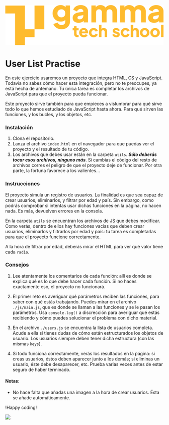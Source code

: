 ![Logo de GammaTech School](./assets/Logo_Yellow.png)

# User List Practise
En este ejercicio usaremos un proyecto que integra HTML, CS y JavaScript. Todavía no sabes cómo hacer esta integración, pero no te preocupes, ya está hecha de antemano. Tu única tarea es completar los archivos de JavaScript para que el proyecto pueda funcionar.

Este proyecto sirve también para que empieces a vislumbrar para qué sirve todo lo que hemos estudiado de JavaScript hasta ahora. Para qué sirven las funciones, y los bucles, y los objetos, etc.

### Instalación
1. Clona el repositorio.
2. Lanza el archivo `index.html` en el navegador para que puedas ver el proyecto y el resultado de tu código.
3. Los archivos que debes usar están en la carpeta `utils`. **_Sólo deberás tocar esos archivos, ninguno más_**. Si cambias el código del resto de archivos corres el peligro de que el proyecto deje de funcionar. Por otra parte, la fortuna favorece a los valientes...

### Instrucciones
El proyecto simula un registro de usuarios. La finalidad es que sea capaz de crear usuarios, eliminarlos, y filtrar por edad y país. Sin embargo, como podrás comprobar si intentas usar dichas funciones en la página, no hacen nada. Es más, devuelven errores en la consola.

En la carpeta `utils` se encuentran los archivos de JS que debes modificar. Como verás, dentro de ellos hay funciones vacías que deben crear usuarios, eliminarlos y filtrarlos por edad y país: tu tarea es completarlas para que el proyecto funcione correctamente.

A la hora de filtrar por edad, deberás mirar el HTML para ver qué valor tiene cada `radio`.

### Consejos
1. Lee atentamente los comentarios de cada función: allí es donde se explica qué es lo que debe hacer cada función. Si no haces exactamente eso, el proyecto no funcionará.

2. El primer reto es averiguar qué parámetros reciben las funciones, para saber con qué estás trabajando. Puedes mirar en el archivo `./js/main.js`, que es donde se llaman a las funciones y se le pasan los parámetros. Usa `console.log()` a discrección para averiguar qué estás recibiendo y cómo puedes solucionar el problema con dicho material.

3. En el archivo `./users.js` se encuentra la lista de usuarios completa. Acude a ella si tienes dudas de cómo están estructurados los objetos de usuario. Los usuarios siempre deben tener dicha estructura (con las mismas `keys`).

4. Si todo funciona correctamente, verás los resultados en la página: si creas usuarios, éstos deben aparecer junto a los demás; si eliminas un usuario, éste debe desaparecer, etc. Prueba varias veces antes de estar seguro de haber terminado.

#### Notas:
- No hace falta que añadas una imagen a la hora de crear usuarios. Ésta se añade automáticamente.

!Happy coding!

![](https://media.giphy.com/media/V2ojLo7PvhVug/giphy.gif)